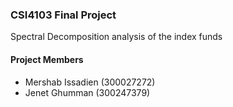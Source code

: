 ### CSI4103 Final Project

Spectral Decomposition analysis of the index funds


#### Project Members
- Mershab Issadien (300027272)
- Jenet Ghumman  (300247379)
